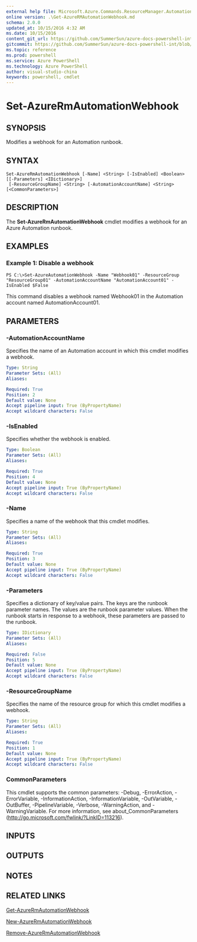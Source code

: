 ```yaml
---
external help file: Microsoft.Azure.Commands.ResourceManager.Automation.dll-Help.xml
online version: .\Get-AzureRMAutomationWebhook.md
schema: 2.0.0
updated_at: 10/15/2016 4:32 AM
ms.date: 10/15/2016
content_git_url: https://github.com/SummerSun/azure-docs-powershell-int/blob/master/azureps-cmdlets-docs/ResourceManager/AzureRM.Automation/v2.0/CmdletMDs/Set-AzureRMAutomationWebhook.md
gitcommit: https://github.com/SummerSun/azure-docs-powershell-int/blob/1bfd8e268acfc1799ad3f17c5a982578f54443cf/azureps-cmdlets-docs/ResourceManager/AzureRM.Automation/v2.0/CmdletMDs/Set-AzureRMAutomationWebhook.md
ms.topic: reference
ms.prod: powershell
ms.service: Azure PowerShell
ms.technology: Azure PowerShell
author: visual-studio-china
keywords: powershell, cmdlet
---
```


# Set-AzureRmAutomationWebhook

## SYNOPSIS
Modifies a webhook for an Automation runbook.

## SYNTAX

```
Set-AzureRmAutomationWebhook [-Name] <String> [-IsEnabled] <Boolean> [[-Parameters] <IDictionary>]
 [-ResourceGroupName] <String> [-AutomationAccountName] <String> [<CommonParameters>]
```

## DESCRIPTION
The **Set-AzureRmAutomationWebhook** cmdlet modifies a webhook for an Azure Automation runbook.

## EXAMPLES

### Example 1: Disable a webhook
```
PS C:\>Set-AzureAutomationWebhook -Name "Webhook01" -ResourceGroup "ResourceGroup01" -AutomationAccountName "AutomationAccount01" -IsEnabled $False
```

This command disables a webhook named Webhook01 in the Automation account named AutomationAccount01.

## PARAMETERS

### -AutomationAccountName
Specifies the name of an Automation account in which this cmdlet modifies a webhook.

```yaml
Type: String
Parameter Sets: (All)
Aliases: 

Required: True
Position: 2
Default value: None
Accept pipeline input: True (ByPropertyName)
Accept wildcard characters: False
```

### -IsEnabled
Specifies whether the webhook is enabled.

```yaml
Type: Boolean
Parameter Sets: (All)
Aliases: 

Required: True
Position: 4
Default value: None
Accept pipeline input: True (ByPropertyName)
Accept wildcard characters: False
```

### -Name
Specifies a name of the webhook that this cmdlet modifies.

```yaml
Type: String
Parameter Sets: (All)
Aliases: 

Required: True
Position: 3
Default value: None
Accept pipeline input: True (ByPropertyName)
Accept wildcard characters: False
```

### -Parameters
Specifies a dictionary of key/value pairs.
The keys are the runbook parameter names.
The values are the runbook parameter values.
When the runbook starts in response to a webhook, these parameters are passed to the runbook.

```yaml
Type: IDictionary
Parameter Sets: (All)
Aliases: 

Required: False
Position: 5
Default value: None
Accept pipeline input: True (ByPropertyName)
Accept wildcard characters: False
```

### -ResourceGroupName
Specifies the name of the resource group for which this cmdlet modifies a webhook.

```yaml
Type: String
Parameter Sets: (All)
Aliases: 

Required: True
Position: 1
Default value: None
Accept pipeline input: True (ByPropertyName)
Accept wildcard characters: False
```

### CommonParameters
This cmdlet supports the common parameters: -Debug, -ErrorAction, -ErrorVariable, -InformationAction, -InformationVariable, -OutVariable, -OutBuffer, -PipelineVariable, -Verbose, -WarningAction, and -WarningVariable. For more information, see about_CommonParameters (http://go.microsoft.com/fwlink/?LinkID=113216).

## INPUTS

## OUTPUTS

## NOTES

## RELATED LINKS

[Get-AzureRmAutomationWebhook](.\Get-AzureRMAutomationWebhook.md)

[New-AzureRmAutomationWebhook](.\New-AzureRMAutomationWebhook.md)

[Remove-AzureRmAutomationWebhook](.\Remove-AzureRMAutomationWebhook.md)

